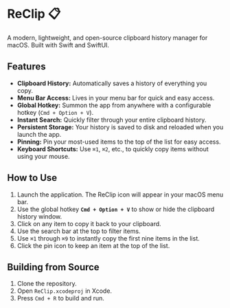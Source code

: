 # ReClip 📋

A modern, lightweight, and open-source clipboard history manager for macOS. Built with Swift and SwiftUI.

## Features

* **Clipboard History:** Automatically saves a history of everything you copy.
* **Menu Bar Access:** Lives in your menu bar for quick and easy access.
* **Global Hotkey:** Summon the app from anywhere with a configurable hotkey (`Cmd + Option + V`).
* **Instant Search:** Quickly filter through your entire clipboard history.
* **Persistent Storage:** Your history is saved to disk and reloaded when you launch the app.
* **Pinning:** Pin your most-used items to the top of the list for easy access.
* **Keyboard Shortcuts:** Use `⌘1`, `⌘2`, etc., to quickly copy items without using your mouse.

## How to Use

1.  Launch the application. The ReClip icon will appear in your macOS menu bar.
2.  Use the global hotkey **`Cmd + Option + V`** to show or hide the clipboard history window.
3.  Click on any item to copy it back to your clipboard.
4.  Use the search bar at the top to filter items.
5.  Use `⌘1` through `⌘9` to instantly copy the first nine items in the list.
6.  Click the pin icon to keep an item at the top of the list.

## Building from Source

1.  Clone the repository.
2.  Open `ReClip.xcodeproj` in Xcode.
3.  Press `Cmd + R` to build and run.
